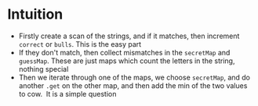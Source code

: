# Intuition
* Firstly create a scan of the strings, and if it matches, then increment `correct` or `bulls`. This is the easy part
* If they don't match, then collect mismatches in the `secretMap` and `guessMap`. These are just maps which count the letters in the string, nothing special
* Then we iterate through one of the maps, we choose `secretMap`, and do another `.get` on the other map, and then add the min of the two values to cow.
​
It is a simple question